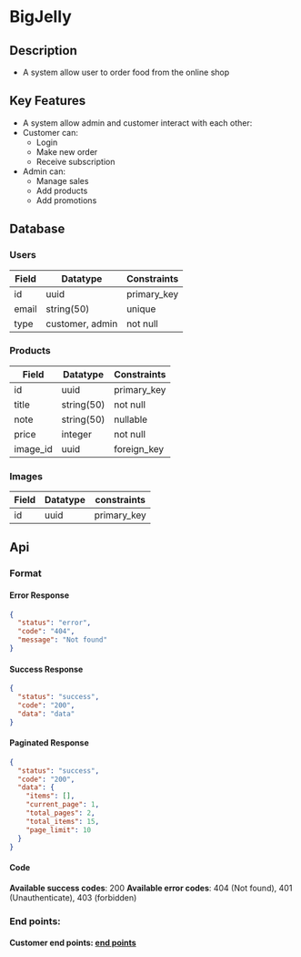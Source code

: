 # BigJelly

## Description

- A system allow user to order food from the online shop

## Key Features

- A system allow admin and customer interact with each other:
- Customer can:
  - Login
  - Make new order
  - Receive subscription
- Admin can:
  - Manage sales
  - Add products
  - Add promotions

## Database

### Users

| Field | Datatype        | Constraints |
| ----- | --------------- | ----------- |
| id    | uuid            | primary_key |
| email | string(50)      | unique      |
| type  | customer, admin | not null    |

### Products

| Field    | Datatype   | Constraints |
| -------- | ---------- | ----------- |
| id       | uuid       | primary_key |
| title    | string(50) | not null    |
| note     | string(50) | nullable    |
| price    | integer    | not null    |
| image_id | uuid       | foreign_key |

### Images

| Field | Datatype | constraints |
| ----- | -------- | ----------- |
| id    | uuid     | primary_key |

## Api

### Format

#### Error Response

```json
{
  "status": "error",
  "code": "404",
  "message": "Not found"
}
```

#### Success Response

```json
{
  "status": "success",
  "code": "200",
  "data": "data"
}
```

#### Paginated Response

```json
{
  "status": "success",
  "code": "200",
  "data": {
    "items": [],
    "current_page": 1,
    "total_pages": 2,
    "total_items": 15,
    "page_limit": 10
  }
}
```

#### Code

**Available success codes**: 200
**Available error codes**: 404 (Not found), 401 (Unauthenticate), 403 (forbidden)

### End points:

#### Customer end points: [end points](./endpoints/customer-endpoints.md)